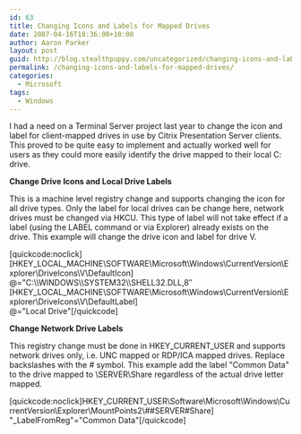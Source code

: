 ```yaml
---
id: 63
title: Changing Icons and Labels for Mapped Drives
date: 2007-04-16T18:36:00+10:00
author: Aaron Parker
layout: post
guid: http://blog.stealthpuppy.com/uncategorized/changing-icons-and-labels-for-mapped-drives
permalink: /changing-icons-and-labels-for-mapped-drives/
categories:
  - Microsoft
tags:
  - Windows
---
```

I had a need on a Terminal Server project last year to change the icon and label for client-mapped drives in use by Citrix Presentation Server clients. This proved to be quite easy to implement and actually worked well for users as they could more easily identify the drive mapped to their local C: drive.

**Change Drive Icons and Local Drive Labels** 

This is a machine level registry change and supports changing the icon for all drive types. Only the label for local drives can be change here, network drives must be changed via HKCU. This type of label will not take effect if a label (using the LABEL command or via Explorer) already exists on the drive. This example will change the drive icon and label for drive V.

<p class="code">
  [quickcode:noclick][HKEY_LOCAL_MACHINE\SOFTWARE\Microsoft\Windows\CurrentVersion\Explorer\DriveIcons\V\DefaultIcon]<br /> @="C:\\WINDOWS\\SYSTEM32\\SHELL32.DLL,8&#8243;[HKEY_LOCAL_MACHINE\SOFTWARE\Microsoft\Windows\CurrentVersion\Explorer\DriveIcons\V\DefaultLabel]<br /> @="Local Drive"[/quickcode]
</p>

**Change Network Drive Labels** 

This registry change must be done in HKEY\_CURRENT\_USER and supports network drives only, i.e. UNC mapped or RDP/ICA mapped drives. Replace backslashes with the # symbol. This example add the label "Common Data" to the drive mapped to \\SERVER\Share regardless of the actual drive letter mapped.

<p class="code">
  [quickcode:noclick]HKEY_CURRENT_USER\Software\Microsoft\Windows\CurrentVersion\Explorer\MountPoints2\##SERVER#Share]<br /> "_LabelFromReg"="Common Data"[/quickcode]
</p>